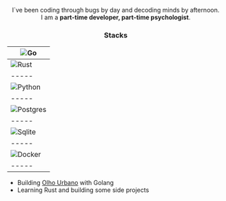 <div align="center">

I`ve been coding through bugs by day and decoding minds by afternoon.  
I am a **part-time developer, part-time psychologist**.  

### Stacks 
| ![Go](https://img.shields.io/badge/go-%2300ADD8.svg?style=for-the-badge&logo=go&logoColor=white) |
|-----|
| ![Rust](https://img.shields.io/badge/rust-%23000000.svg?style=for-the-badge&logo=rust&logoColor=white) |
|-----|
| ![Python](https://img.shields.io/badge/python-%230db7ed.svg?style=for-the-badge&logo=python&logoColor=blue) |
|-----|
| ![Postgres](https://img.shields.io/badge/postgres-%23316192.svg?style=for-the-badge&logo=postgresql&logoColor=white) | 
|-----|
| ![Sqlite](https://img.shields.io/badge/sqlite-%23316192.svg?style=for-the-badge&logo=sqlite&logoColor=white) |
|-----|
| ![Docker](https://img.shields.io/badge/docker-%230db7ed.svg?style=for-the-badge&logo=docker&logoColor=white) |
|-----|

</div>


- Building [Olho Urbano](https://olhourbano.com.br) with Golang
- Learning Rust and building some side projects


